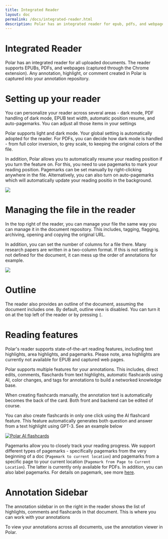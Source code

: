```yaml
---
title: Integrated Reader
layout: doc
permalink: /docs/integrated-reader.html
description: Polar has an integrated reader for epub, pdfs, and webpages with a wide variety of features. The annotation sidebar in Polar shows a list of highlights, comments and flashcards associated with a specific document. 
---
```


# Integrated Reader

Polar has an integrated reader for all uploaded documents. The reader supports EPUBs, PDFs, and webpages (captured through the Chrome extension). Any annotation, highlight, or comment created in Polar is captured into your annotation repository.

# Setting up your reader

You can personalize your reader across several areas - dark mode, PDF handling of dark mode, EPUB text width, automatic position resume, and auto-pagemarks. You can adjust all those items in your settings

Polar supports light and dark mode. Your global setting is automatically adopted for the reader. For PDFs, you can decide how dark mode is handled - from full color inversion, to grey scale, to keeping the original colors of the file.

In addition, Polar allows you to automatically resume your reading position if you turn the feature on. For this, you need to use pagemarks to mark your reading position. Pagemarks can be set manually by right-clicking anywhere in the file. Alternatively, you can also turn on auto-pagemarks which will automatically update your reading positio in the background.

<img class="img-fluid" src="https://i.imgur.com/gc8TyZ2.png">

# Managing the file in the reader

In the top right of the reader, you can manage your file the same way you can manage it in the document repository. This includes, tagging, flagging, archiving, opening and copying the original URL.

In addition, you can set the number of columns for a file there. Many research papers are written in a two-column format. If this is not setting is not defined for the document, it can mess up the order of annotations for example.

<img class="img-fluid" src="https://i.imgur.com/LdJvmcg.png">

# Outline

The reader also provides an outline of the document, assuming the document includes one. By default, outline view is disabled. You can turn it on at the top left of the reader or by pressing ```[```.

# Reading features

Polar's reader supports state-of-the-art reading features, including text highlights, area highlights, and pagemarks. Please note, area highlights are currently not available for EPUB and captured web pages.

Polar supports multiple features for your annotations. This includes, direct edits, comments, flaschards from text highlights, automatic flashcards using AI, color changes, and tags for annotations to build a networked knowledge base.

When creating flashcards manually, the annotation text is automatically becomes the back of the card. Both front and backend can be edited of course.

You can also create flashcards in only one click using the AI flashcard feature. This feature automatically generates both question and answer from a text highlight using GPT-3. See an example below

[![Polar AI flashcards](https://i.imgur.com/rrSWq7L.png)](https://vimeo.com/502245710)

Pagemarks allow you to closely track your reading progress. We support different types of pagemarks - specifically pagemarks from the very beginning of a doc (```Pagemark to current location```) and pagemarks from a specific page to your current location (```Pagemark from Page to Current Location```). The latter is currently only available for PDFs. In addition, you can also label pagemarks. For details on pagemark, see more <a href="https://getpolarized.io/docs/pagemarks.html" target="_blank">here</a>.

# Annotation Sidebar

The annotation sidebar in on the right in the reader shows the list of highlights, comments and
flashcards in that document. This is where you can work with your annotations

To view your annotations across all documents, use the annotation viewer in Polar.
